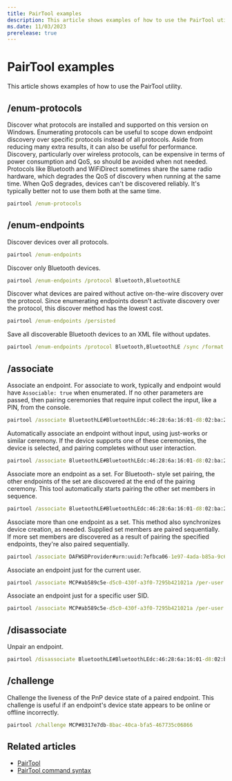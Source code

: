 ```yaml
---
title: PairTool examples
description: This article shows examples of how to use the PairTool utility.
ms.date: 11/03/2023
prerelease: true
---
```


# PairTool examples

This article shows examples of how to use the PairTool utility.

## /enum-protocols

Discover what protocols are installed and supported on this version on Windows. Enumerating protocols can be useful to scope down endpoint discovery over specific protocols instead of all protocols. Aside from reducing many extra results, it can also be useful for performance. Discovery, particularly over wireless protocols, can be expensive in terms of power consumption and QoS, so should be avoided when not needed. Protocols like Bluetooth and WiFiDirect sometimes share the same radio hardware, which degrades the QoS of discovery when running at the same time. When QoS degrades, devices can't be discovered reliably. It's typically better not to use them both at the same time.

```cmd
pairtool /enum-protocols
```

## /enum-endpoints

Discover devices over all protocols.

```cmd
pairtool /enum-endpoints
```

Discover only Bluetooth devices.

```cmd
pairtool /enum-endpoints /protocol Bluetooth,BluetoothLE
```

Discover what devices are paired without active on-the-wire discovery over the protocol. Since enumerating endpoints doesn't activate discovery over the protocol, this discover method has the lowest cost.

```cmd
pairtool /enum-endpoints /persisted
```

Save all discoverable Bluetooth devices to an XML file without updates.

```cmd
pairtool /enum-endpoints /protocol Bluetooth,BluetoothLE /sync /format XML /output-file out.xml
```

## /associate

Associate an endpoint. For associate to work, typically and endpoint would have `Associable: true` when enumerated. If no other parameters are passed, then pairing ceremonies that require input collect the input, like a PIN, from the console.

```cmd
pairtool /associate BluetoothLE#BluetoothLEdc:46:28:6a:16:01-d8:02:ba:2b:9e:2c
```

Automatically associate an endpoint without input, using just-works or similar ceremony. If the device supports one of these ceremonies, the device is selected, and pairing completes without user interaction.

```cmd
pairtool /associate BluetoothLE#BluetoothLEdc:46:28:6a:16:01-d8:02:ba:2b:9e:2c /just-works
```

Associate more an endpoint as a set. For Bluetooth- style set pairing, the other endpoints of the set are  discovered at the end of the pairing ceremony. This tool automatically starts pairing the other set members in sequence.

```cmd
pairtool /associate BluetoothLE#BluetoothLEdc:46:28:6a:16:01-d8:02:ba:2b:9e:2c /set
```

Associate more than one endpoint as a set. This method also synchronizes device creation, as needed. Supplied set members are paired sequentially. If more set members are discovered as a result of pairing the specified endpoints, they're also paired sequentially.

```cmd
pairtool /associate DAFWSDProvider#urn:uuid:7efbca06-1e97-4ada-b85a-9c6ca59497fc /set IPP#7efbca06-1e97-4ada-b85a-9c6ca59497fc
```

Associate an endpoint just for the current user.

```cmd
pairtool /associate MCP#ab589c5e-d5c0-430f-a3f0-7295b421021a /per-user
```

Associate an endpoint just for a specific user SID.

```cmd
pairtool /associate MCP#ab589c5e-d5c0-430f-a3f0-7295b421021a /per-user S-1-12-1-5555
```

## /disassociate

Unpair an endpoint.

```cmd
pairtool /disassociate BluetoothLE#BluetoothLEdc:46:28:6a:16:01-d8:02:ba:2b:9e:2c
```

## /challenge

Challenge the liveness of the PnP device state of a paired endpoint. This challenge is useful if an endpoint's device state appears to be online or offline incorrectly.

```cmd
pairtool /challenge MCP#8317e7db-8bac-40ca-bfa5-467735c06866
```

## Related articles

- [PairTool](pairtool.md)
- [PairTool command syntax](pairtool-command-syntax.md)
